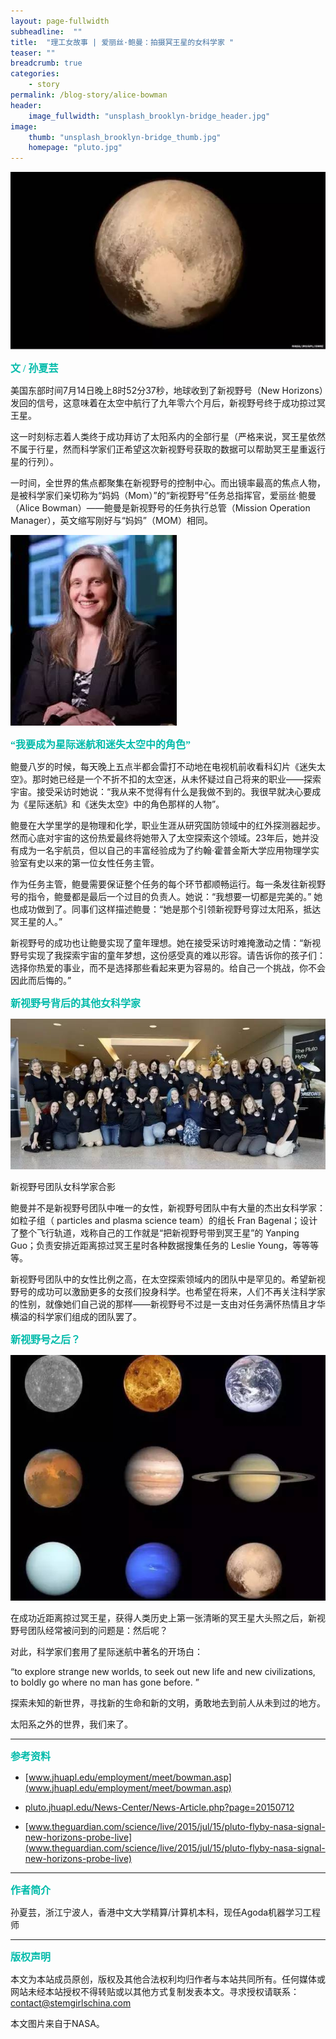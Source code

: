 ```yaml
---
layout: page-fullwidth
subheadline:  ""
title:  "理工女故事 | 爱丽丝·鲍曼：拍摄冥王星的女科学家 "
teaser: ""
breadcrumb: true
categories:
    - story
permalink: /blog-story/alice-bowman
header:
    image_fullwidth: "unsplash_brooklyn-bridge_header.jpg"
image:
    thumb: "unsplash_brooklyn-bridge_thumb.jpg"
    homepage: "pluto.jpg"
---
```


![pluto](/assets/img/pluto.jpg)

<p style="line-height: normal; font-size: 16px; font-family: 微软雅黑; color: rgb(0, 187, 170); box-sizing: border-box; padding: 0px; margin: 10px 0px; text-align: left;"><strong>
文 / 孙夏芸
</strong></p>

美国东部时间7月14日晚上8时52分37秒，地球收到了新视野号（New Horizons）发回的信号，这意味着在太空中航行了九年零六个月后，新视野号终于成功掠过冥王星。

这一时刻标志着人类终于成功拜访了太阳系内的全部行星（严格来说，冥王星依然不属于行星，然而科学家们正希望这次新视野号获取的数据可以帮助冥王星重返行星的行列）。

一时间，全世界的焦点都聚集在新视野号的控制中心。而出镜率最高的焦点人物，是被科学家们亲切称为“妈妈（Mom）”的“新视野号”任务总指挥官，爱丽丝·鲍曼（Alice Bowman）——鲍曼是新视野号的任务执行总管（Mission Operation Manager），英文缩写刚好与“妈妈”（MOM）相同。

![alice bowman](/assets/img/alice-bowman/img2.jpg)

<p style="line-height: normal; font-size: 16px; font-family: 微软雅黑; color: rgb(0, 187, 170); box-sizing: border-box; padding: 0px; margin: 10px 0px; text-align: left;"><strong>
“我要成为星际迷航和迷失太空中的角色”
</strong></p>



鲍曼八岁的时候，每天晚上五点半都会雷打不动地在电视机前收看科幻片《迷失太空》。那时她已经是一个不折不扣的太空迷，从未怀疑过自己将来的职业——探索宇宙。接受采访时她说：“我从来不觉得有什么是我做不到的。我很早就决心要成为《星际迷航》和《迷失太空》中的角色那样的人物”。

鲍曼在大学里学的是物理和化学，职业生涯从研究国防领域中的红外探测器起步。然而心底对宇宙的这份热爱最终将她带入了太空探索这个领域。23年后，她并没有成为一名宇航员，但以自己的丰富经验成为了约翰·霍普金斯大学应用物理学实验室有史以来的第一位女性任务主管。

作为任务主管，鲍曼需要保证整个任务的每个环节都顺畅运行。每一条发往新视野号的指令，鲍曼都是最后一个过目的负责人。她说：“我想要一切都是完美的。” 她也成功做到了。同事们这样描述鲍曼：“她是那个引领新视野号穿过太阳系，抵达冥王星的人。”

新视野号的成功也让鲍曼实现了童年理想。她在接受采访时难掩激动之情：“新视野号实现了我探索宇宙的童年梦想，这份感受真的难以形容。请告诉你的孩子们：选择你热爱的事业，而不是选择那些看起来更为容易的。给自己一个挑战，你不会因此而后悔的。”

<p style="line-height: normal; font-size: 16px; font-family: 微软雅黑; color: rgb(0, 187, 170); box-sizing: border-box; padding: 0px; margin: 10px 0px; text-align: left;"><strong>
新视野号背后的其他女科学家
</strong></p>



![img2](/assets/img/alice-bowman/img3.jpg)


新视野号团队女科学家合影

鲍曼并不是新视野号团队中唯一的女性，新视野号团队中有大量的杰出女科学家：如粒子组（ particles and plasma science team）的组长 Fran Bagenal；设计了整个飞行轨道，戏称自己的工作就是“把新视野号带到冥王星”的 Yanping Guo；负责安排近距离掠过冥王星时各种数据搜集任务的 Leslie Young，等等等等。

新视野号团队中的女性比例之高，在太空探索领域内的团队中是罕见的。希望新视野号的成功可以激励更多的女孩们投身科学。也希望在将来，人们不再关注科学家的性别，就像她们自己说的那样——新视野号不过是一支由对任务满怀热情且才华横溢的科学家们组成的团队罢了。

<p style="line-height: normal; font-size: 16px; font-family: 微软雅黑; color: rgb(0, 187, 170); box-sizing: border-box; padding: 0px; margin: 10px 0px; text-align: left;"><strong>
新视野号之后？
</strong></p>


![img3](/assets/img/alice-bowman/img4.jpg)

在成功近距离掠过冥王星，获得人类历史上第一张清晰的冥王星大头照之后，新视野号团队经常被问到的问题是：然后呢？

对此，科学家们套用了星际迷航中著名的开场白：

“to explore strange new worlds, to seek out new life and new civilizations, to boldly go where no man has gone before. ”

探索未知的新世界，寻找新的生命和新的文明，勇敢地去到前人从未到过的地方。

太阳系之外的世界，我们来了。



- - -
<p style="line-height: normal; font-size: 16px; font-family: 微软雅黑; color: rgb(0, 187, 170); box-sizing: border-box; padding: 0px; margin: 10px 0px; text-align: left;"><strong>
参考资料
</strong></p>


- [www.jhuapl.edu/employment/meet/bowman.asp](www.jhuapl.edu/employment/meet/bowman.asp)

- [pluto.jhuapl.edu/News-Center/News-Article.php?page=20150712](pluto.jhuapl.edu/News-Center/News-Article.php?page=20150712)

- [www.theguardian.com/science/live/2015/jul/15/pluto-flyby-nasa-signal-new-horizons-probe-live](www.theguardian.com/science/live/2015/jul/15/pluto-flyby-nasa-signal-new-horizons-probe-live)

- - -
<p style="line-height: normal; font-size: 16px; font-family: 微软雅黑; color: rgb(0, 187, 170); box-sizing: border-box; padding: 0px; margin: 10px 0px; text-align: left;"><strong>
作者简介
</strong></p>



孙夏芸，浙江宁波人，香港中文大学精算/计算机本科，现任Agoda机器学习工程师

- - -
<p style="line-height: normal; font-size: 16px; font-family: 微软雅黑; color: rgb(0, 187, 170); box-sizing: border-box; padding: 0px; margin: 10px 0px; text-align: left;"><strong>
版权声明
</strong></p>



本文为本站成员原创，版权及其他合法权利均归作者与本站共同所有。任何媒体或网站未经本站授权不得转贴或以其他方式复制发表本文。寻求授权请联系： contact@stemgirlschina.com

本文图片来自于NASA。


